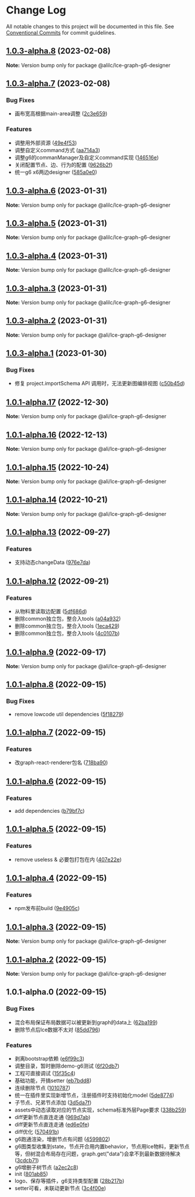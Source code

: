# Change Log

All notable changes to this project will be documented in this file.
See [Conventional Commits](https://conventionalcommits.org) for commit guidelines.

## [1.0.3-alpha.8](https://gitlab.alibaba-inc.com/graph-editor-engine/graph-editor/compare/v1.0.3-alpha.7...v1.0.3-alpha.8) (2023-02-08)

**Note:** Version bump only for package @alilc/lce-graph-g6-designer





## [1.0.3-alpha.7](https://gitlab.alibaba-inc.com/graph-editor-engine/graph-editor/compare/v1.0.3-alpha.6...v1.0.3-alpha.7) (2023-02-08)


### Bug Fixes

* 画布宽高根据main-area调整 ([2c3e659](https://gitlab.alibaba-inc.com/graph-editor-engine/graph-editor/commit/2c3e659bfd0d120bc228ede9fc1d915409ade474))


### Features

* 调整用外部资源 ([49e4f53](https://gitlab.alibaba-inc.com/graph-editor-engine/graph-editor/commit/49e4f537901b243d8f14af6ad2e606a0d95e7fe6))
* 调整自定义command方式 ([aa714a3](https://gitlab.alibaba-inc.com/graph-editor-engine/graph-editor/commit/aa714a382a14f8723d910f6a74d17e2ca66735c0))
* 调整g6的commanManager及自定义command实现 ([146516e](https://gitlab.alibaba-inc.com/graph-editor-engine/graph-editor/commit/146516e4b2eb03f38f6aab9a2217e00b6d8c343b))
* 关闭配置节点、边、行为的配置 ([9626b2f](https://gitlab.alibaba-inc.com/graph-editor-engine/graph-editor/commit/9626b2fbbdb70f6df3d13c5745c9cf00df2af6a0))
* 统一g6 x6两边designer ([585a0e0](https://gitlab.alibaba-inc.com/graph-editor-engine/graph-editor/commit/585a0e055224ce097a90727585f71fbbf3e5d90c))





## [1.0.3-alpha.6](https://gitlab.alibaba-inc.com/graph-editor-engine/graph-editor/compare/v1.0.3-alpha.5...v1.0.3-alpha.6) (2023-01-31)

**Note:** Version bump only for package @alilc/lce-graph-g6-designer





## [1.0.3-alpha.5](https://gitlab.alibaba-inc.com/graph-editor-engine/graph-editor/compare/v1.0.3-alpha.4...v1.0.3-alpha.5) (2023-01-31)

**Note:** Version bump only for package @alilc/lce-graph-g6-designer





## [1.0.3-alpha.4](https://gitlab.alibaba-inc.com/graph-editor-engine/graph-editor/compare/v1.0.3-alpha.3...v1.0.3-alpha.4) (2023-01-31)

**Note:** Version bump only for package @alilc/lce-graph-g6-designer





## [1.0.3-alpha.3](https://gitlab.alibaba-inc.com/graph-editor-engine/graph-editor/compare/v1.0.3-alpha.2...v1.0.3-alpha.3) (2023-01-31)

**Note:** Version bump only for package @alilc/lce-graph-g6-designer





## [1.0.3-alpha.2](https://gitlab.alibaba-inc.com/graph-editor-engine/graph-editor/compare/v1.0.3-alpha.1...v1.0.3-alpha.2) (2023-01-31)

**Note:** Version bump only for package @ali/lce-graph-g6-designer





## [1.0.3-alpha.1](https://gitlab.alibaba-inc.com/graph-editor-engine/graph-editor/compare/v1.0.3-alpha.0...v1.0.3-alpha.1) (2023-01-30)


### Bug Fixes

* 修复 project.importSchema API 调用时，无法更新图编排视图 ([c50b45d](https://gitlab.alibaba-inc.com/graph-editor-engine/graph-editor/commit/c50b45de8ca3d9bc790e3533ec55a0c41bfb4df5))





## [1.0.1-alpha.17](https://gitlab.alibaba-inc.com/graph-editor-engine/graph-editor/compare/v1.0.1-alpha.16...v1.0.1-alpha.17) (2022-12-30)

**Note:** Version bump only for package @ali/lce-graph-g6-designer





## [1.0.1-alpha.16](https://gitlab.alibaba-inc.com/graph-editor-engine/graph-editor/compare/v1.0.1-alpha.15...v1.0.1-alpha.16) (2022-12-13)

**Note:** Version bump only for package @ali/lce-graph-g6-designer





## [1.0.1-alpha.15](https://gitlab.alibaba-inc.com/graph-editor-engine/graph-editor/compare/v1.0.1-alpha.14...v1.0.1-alpha.15) (2022-10-24)

**Note:** Version bump only for package @ali/lce-graph-g6-designer





## [1.0.1-alpha.14](https://gitlab.alibaba-inc.com/graph-editor-engine/graph-editor/compare/v1.0.1-alpha.13...v1.0.1-alpha.14) (2022-10-21)

**Note:** Version bump only for package @ali/lce-graph-g6-designer





## [1.0.1-alpha.13](https://gitlab.alibaba-inc.com/graph-editor-engine/graph-editor/compare/v1.0.1-alpha.12...v1.0.1-alpha.13) (2022-09-27)


### Features

* 支持动态changeData ([976e7da](https://gitlab.alibaba-inc.com/graph-editor-engine/graph-editor/commit/976e7daf3369e9b297ba10bd9e38f9bb1b567795))





## [1.0.1-alpha.12](https://gitlab.alibaba-inc.com/graph-editor-engine/graph-editor/compare/v1.0.1-alpha.11...v1.0.1-alpha.12) (2022-09-21)


### Features

* 从物料里读取边配置 ([5df686d](https://gitlab.alibaba-inc.com/graph-editor-engine/graph-editor/commit/5df686de62b5d4e6fa173c04c3524f8f5d9a7bcb))
* 删除common独立包，整合入tools ([a04a932](https://gitlab.alibaba-inc.com/graph-editor-engine/graph-editor/commit/a04a932d9e3448b06e61a7fcbf3b62166f94fada))
* 删除common独立包，整合入tools ([1eca429](https://gitlab.alibaba-inc.com/graph-editor-engine/graph-editor/commit/1eca4293c533e112c668961f05ee9721a154edb8))
* 删除common独立包，整合入tools ([4c0107b](https://gitlab.alibaba-inc.com/graph-editor-engine/graph-editor/commit/4c0107b15e6754ad2efe2b5363aeb19bed1d8d38))





## [1.0.1-alpha.9](https://gitlab.alibaba-inc.com/graph-editor-engine/graph-editor/compare/v1.0.1-alpha.8...v1.0.1-alpha.9) (2022-09-17)

**Note:** Version bump only for package @ali/lce-graph-g6-designer





## [1.0.1-alpha.8](https://gitlab.alibaba-inc.com/graph-editor-engine/graph-editor/compare/v1.0.1-alpha.7...v1.0.1-alpha.8) (2022-09-15)


### Bug Fixes

* remove lowcode util dependencies ([5f18279](https://gitlab.alibaba-inc.com/graph-editor-engine/graph-editor/commit/5f18279a9e5eefd94fa0880dc0d5670b837082ef))





## [1.0.1-alpha.7](https://gitlab.alibaba-inc.com/graph-editor-engine/graph-editor/compare/v1.0.1-alpha.6...v1.0.1-alpha.7) (2022-09-15)


### Features

* 改graph-react-renderer包名 ([718ba90](https://gitlab.alibaba-inc.com/graph-editor-engine/graph-editor/commit/718ba90609aedc5c6f03d27d6f32c51b283951f7))





## [1.0.1-alpha.6](https://gitlab.alibaba-inc.com/graph-editor-engine/graph-editor/compare/v1.0.1-alpha.5...v1.0.1-alpha.6) (2022-09-15)


### Features

* add dependencies ([b79bf7c](https://gitlab.alibaba-inc.com/graph-editor-engine/graph-editor/commit/b79bf7ce5cf4882bd4c16be7e79513675ce6608f))





## [1.0.1-alpha.5](https://gitlab.alibaba-inc.com/graph-editor-engine/graph-editor/compare/v1.0.1-alpha.4...v1.0.1-alpha.5) (2022-09-15)


### Features

* remove useless & 必要包打包在内 ([407e22e](https://gitlab.alibaba-inc.com/graph-editor-engine/graph-editor/commit/407e22e63f1bd5450fd221b0f40783228935cf6e))





## [1.0.1-alpha.4](https://gitlab.alibaba-inc.com/graph-editor-engine/graph-editor/compare/v1.0.1-alpha.3...v1.0.1-alpha.4) (2022-09-15)


### Features

* npm发布前build ([9e4905c](https://gitlab.alibaba-inc.com/graph-editor-engine/graph-editor/commit/9e4905cfee9531e5b4fb62ad218f542f0abd4168))





## [1.0.1-alpha.3](https://gitlab.alibaba-inc.com/graph-editor-engine/graph-editor/compare/v1.0.1-alpha.2...v1.0.1-alpha.3) (2022-09-15)

**Note:** Version bump only for package @ali/lce-graph-g6-designer





## [1.0.1-alpha.2](https://gitlab.alibaba-inc.com/graph-editor-engine/graph-editor/compare/v1.0.1-alpha.0...v1.0.1-alpha.2) (2022-09-15)

**Note:** Version bump only for package @ali/lce-graph-g6-designer





## 1.0.1-alpha.0 (2022-09-15)


### Bug Fixes

* 混合布局保证布局数据可以被更新到graph的data上 ([62ba199](https://gitlab.alibaba-inc.com/graph-editor-engine/graph-editor/commit/62ba19940d7bbffe6847610c38c44b940bd2d36f))
* 删除节点后lce数据不太对 ([85dd796](https://gitlab.alibaba-inc.com/graph-editor-engine/graph-editor/commit/85dd79684513d4708d395adf2eee7236315e267a))


### Features

* 剥离bootstrap依赖 ([e6f99c3](https://gitlab.alibaba-inc.com/graph-editor-engine/graph-editor/commit/e6f99c3e885cec7d1d600dbfcc106c993169943f))
* 调整目录，暂时删除demo-g6测试 ([6f20db7](https://gitlab.alibaba-inc.com/graph-editor-engine/graph-editor/commit/6f20db7f4735f520fcdeb71703183c7cd1882808))
* 工程可直接调试 ([15f35c4](https://gitlab.alibaba-inc.com/graph-editor-engine/graph-editor/commit/15f35c47b47b95717c5e7857a8fd0aa56acb9730))
* 基础功能，开搞setter ([eb7bdd8](https://gitlab.alibaba-inc.com/graph-editor-engine/graph-editor/commit/eb7bdd8c4cc7ce4c319f0ca3705ae248d3513b1c))
* 连续删除节点 ([1010787](https://gitlab.alibaba-inc.com/graph-editor-engine/graph-editor/commit/101078789a06a9383453179bb1520f7602e82bf6))
* 统一在插件里实现新增节点，注册插件时支持初始化model ([5de8774](https://gitlab.alibaba-inc.com/graph-editor-engine/graph-editor/commit/5de87744bd0dd32cb95e1cb6a51b76dc4b2d72a4))
* 子节点、兄弟节点添加 ([3d5da7f](https://gitlab.alibaba-inc.com/graph-editor-engine/graph-editor/commit/3d5da7f771508c7df0efe5d7faa399858c2c0417))
* assets中动态读取对应的节点实现，schema标准外层Page要求 ([338b259](https://gitlab.alibaba-inc.com/graph-editor-engine/graph-editor/commit/338b259df0ce0c3624d1e516f7fa91bc79473ccd))
* diff更新节点直连走通 ([969d7ab](https://gitlab.alibaba-inc.com/graph-editor-engine/graph-editor/commit/969d7ab3927b63fd8865da2259e69395dc6b222b))
* diff更新节点直连走通 ([ed6e0fe](https://gitlab.alibaba-inc.com/graph-editor-engine/graph-editor/commit/ed6e0fe3fdceb1c639cbbf05de5612096f6fff3c))
* diff优化 ([570491b](https://gitlab.alibaba-inc.com/graph-editor-engine/graph-editor/commit/570491be4e7141e2df9ecf94d9055a8af222c6dc))
* g6跑通渲染，增删节点有问题 ([4599802](https://gitlab.alibaba-inc.com/graph-editor-engine/graph-editor/commit/45998023147c36b8d40b50ceb45fe21f476e612b))
* g6图类型收集到state，节点开合用内置behavior，节点用lce物料，更新节点等，但树混合布局存在问题，graph.get("data")会拿不到最新数据待解决 ([3cdcb71](https://gitlab.alibaba-inc.com/graph-editor-engine/graph-editor/commit/3cdcb7134a9b2c5ad9ec1632489b34f105078c4b))
* g6增删子树节点 ([a2ec2c8](https://gitlab.alibaba-inc.com/graph-editor-engine/graph-editor/commit/a2ec2c8219c80a73437fcccb8531e85a61730286))
* init ([801ab85](https://gitlab.alibaba-inc.com/graph-editor-engine/graph-editor/commit/801ab851a18c20382be3d9193855a155b0bd1396))
* logo、保存等插件，g6支持类型配置 ([28b217b](https://gitlab.alibaba-inc.com/graph-editor-engine/graph-editor/commit/28b217bd3b4c42beb5d710471a50a25c7024f95d))
* setter可看，未联动更新节点 ([3c4f00e](https://gitlab.alibaba-inc.com/graph-editor-engine/graph-editor/commit/3c4f00ef11cc4e81741c769f392b06e8d225fad2))
